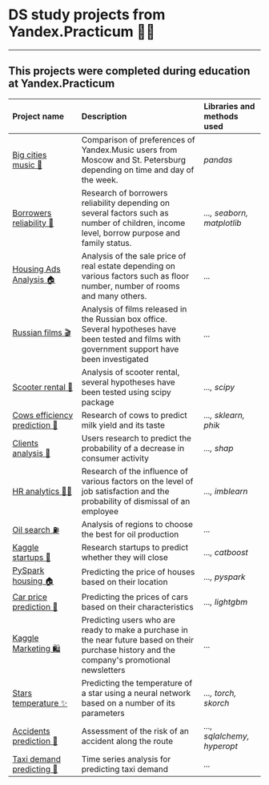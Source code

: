 # DS study projects from Yandex.Practicum 👨‍🎓

---

## This projects were completed during education at Yandex.Practicum

| Project name | Description | Libraries and methods used |
| :---------------------- | :---------------------- | :---------------------- |
| [Big cities music&#160;🎸](01_big_cities_music) | Comparison of preferences of Yandex.Music users from Moscow and St. Petersburg depending on time and day of the week. | *pandas* |
|[Borrowers reliability&#160;🏦](02_borrowers_reliability) | Research of borrowers reliability depending on several factors such as number of children, income level, borrow purpose and family status. | *..., seaborn, matplotlib* |
|[Housing Ads Analysis&#160;🏠](03_housing_ads_analysis)| Analysis of the sale price of real estate depending on various factors such as floor number, number of rooms and many others. | *...* |
|[Russian films&#160;🎬](04_russian_films)| Analysis of films released in the Russian box office. Several hypotheses have been tested and films with government support have been investigated | *...* |
|[Scooter rental&#160;🛴](05_scooter_rental)|Analysis of scooter rental, several hypotheses have been tested using scipy package|*..., scipy*|
|[Cows efficiency prediction&#160;🐄](06_cows_efficiency_prediction)|Research of cows to predict milk yield and its taste|*..., sklearn, phik*|
|[Clients analysis&#160;👥](07_clients_analysis)|Users research to predict the probability of a decrease in consumer activity|*..., shap*|
|[HR analytics&#160;👨‍💻](08_hr_analytics)|Research of the influence of various factors on the level of job satisfaction and the probability of dismissal of an employee|*..., imblearn*|
|[Oil search&#160;⛽](09_oil_search)|Analysis of regions to choose the best for oil production|*...*|
|[Kaggle startups&#160;🤑](10_kaggle_startups)|Research startups to predict whether they will close|*..., catboost*|
|[PySpark housing&#160;🏠](11_pyspark_housing)|Predicting the price of houses based on their location|*..., pyspark*|
|[Car price prediction&#160;🚗](12_car_prices_prediction)|Predicting the prices of cars based on their characteristics|*..., lightgbm*|
|[Kaggle Marketing&#160;🛍️](13_kaggle_marketing)|Predicting users who are ready to make a purchase in the near future based on their purchase history and the company's promotional newsletters|*...*|
|[Stars temperature&#160;✨](14_stars_temperature)|Predicting the temperature of a star using a neural network based on a number of its parameters|*..., torch, skorch*|
|[Accidents prediction&#160;🚗](15_crash_prediction)|Assessment of the risk of an accident along the route|*..., sqlalchemy, hyperopt*|
|[Taxi demand predicting&#160;🚕](16_taxi_demand_predicting)|Time series analysis for predicting taxi demand|*...*|
